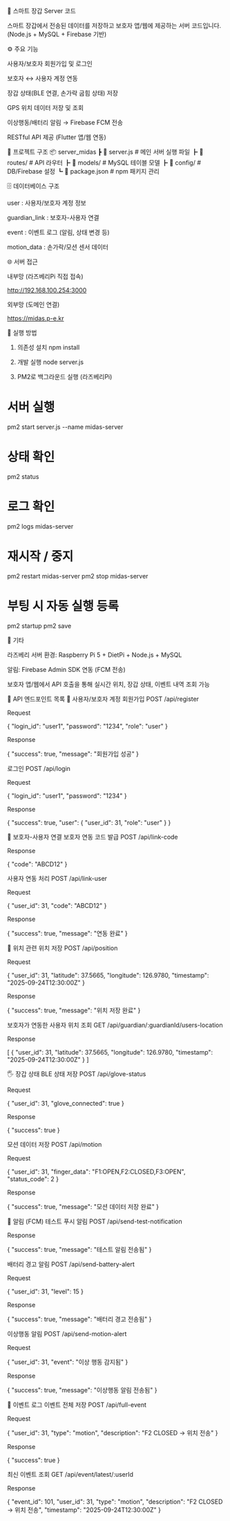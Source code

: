 🧤 스마트 장갑 Server 코드

스마트 장갑에서 전송된 데이터를 저장하고 보호자 앱/웹에 제공하는 서버 코드입니다.
(Node.js + MySQL + Firebase 기반)

⚙️ 주요 기능

사용자/보호자 회원가입 및 로그인

보호자 ↔ 사용자 계정 연동

장갑 상태(BLE 연결, 손가락 굽힘 상태) 저장

GPS 위치 데이터 저장 및 조회

이상행동/배터리 알림 → Firebase FCM 전송

RESTful API 제공 (Flutter 앱/웹 연동)

📂 프로젝트 구조
📦 server_midas
 ┣ 📜 server.js          # 메인 서버 실행 파일
 ┣ 📂 routes/            # API 라우터
 ┣ 📂 models/            # MySQL 테이블 모델
 ┣ 📂 config/            # DB/Firebase 설정
 ┗ 📜 package.json       # npm 패키지 관리

🗄️ 데이터베이스 구조

user : 사용자/보호자 계정 정보

guardian_link : 보호자-사용자 연결

event : 이벤트 로그 (알림, 상태 변경 등)

motion_data : 손가락/모션 센서 데이터

🌐 서버 접근

내부망 (라즈베리Pi 직접 접속)

http://192.168.100.254:3000


외부망 (도메인 연결)

https://midas.p-e.kr

🚀 실행 방법
1. 의존성 설치
npm install

2. 개발 실행
node server.js

3. PM2로 백그라운드 실행 (라즈베리Pi)
# 서버 실행
pm2 start server.js --name midas-server

# 상태 확인
pm2 status

# 로그 확인
pm2 logs midas-server

# 재시작 / 중지
pm2 restart midas-server
pm2 stop midas-server

# 부팅 시 자동 실행 등록
pm2 startup
pm2 save

🔔 기타

라즈베리 서버 환경: Raspberry Pi 5 + DietPi + Node.js + MySQL

알림: Firebase Admin SDK 연동 (FCM 전송)

보호자 앱/웹에서 API 호출을 통해 실시간 위치, 장갑 상태, 이벤트 내역 조회 가능

📡 API 엔드포인트 목록
🧑 사용자/보호자 계정
회원가입
POST /api/register

Request

{
  "login_id": "user1",
  "password": "1234",
  "role": "user"
}


Response

{ "success": true, "message": "회원가입 성공" }

로그인
POST /api/login


Request

{
  "login_id": "user1",
  "password": "1234"
}


Response

{
  "success": true,
  "user": {
    "user_id": 31,
    "role": "user"
  }
}

🔗 보호자-사용자 연결
보호자 연동 코드 발급
POST /api/link-code


Response

{ "code": "ABCD12" }

사용자 연동 처리
POST /api/link-user


Request

{
  "user_id": 31,
  "code": "ABCD12"
}


Response

{ "success": true, "message": "연동 완료" }

📍 위치 관련
위치 저장
POST /api/position


Request

{
  "user_id": 31,
  "latitude": 37.5665,
  "longitude": 126.9780,
  "timestamp": "2025-09-24T12:30:00Z"
}


Response

{ "success": true, "message": "위치 저장 완료" }

보호자가 연동한 사용자 위치 조회
GET /api/guardian/:guardianId/users-location


Response

[
  {
    "user_id": 31,
    "latitude": 37.5665,
    "longitude": 126.9780,
    "timestamp": "2025-09-24T12:30:00Z"
  }
]

🖐️ 장갑 상태
BLE 상태 저장
POST /api/glove-status


Request

{
  "user_id": 31,
  "glove_connected": true
}


Response

{ "success": true }

모션 데이터 저장
POST /api/motion


Request

{
  "user_id": 31,
  "finger_data": "F1:OPEN,F2:CLOSED,F3:OPEN",
  "status_code": 2
}


Response

{ "success": true, "message": "모션 데이터 저장 완료" }

📢 알림 (FCM)
테스트 푸시 알림
POST /api/send-test-notification


Response

{ "success": true, "message": "테스트 알림 전송됨" }

배터리 경고 알림
POST /api/send-battery-alert


Request

{
  "user_id": 31,
  "level": 15
}


Response

{ "success": true, "message": "배터리 경고 전송됨" }

이상행동 알림
POST /api/send-motion-alert


Request

{
  "user_id": 31,
  "event": "이상 행동 감지됨"
}


Response

{ "success": true, "message": "이상행동 알림 전송됨" }

📝 이벤트 로그
이벤트 전체 저장
POST /api/full-event


Request

{
  "user_id": 31,
  "type": "motion",
  "description": "F2 CLOSED → 위치 전송"
}


Response

{ "success": true }

최신 이벤트 조회
GET /api/event/latest/:userId


Response

{
  "event_id": 101,
  "user_id": 31,
  "type": "motion",
  "description": "F2 CLOSED → 위치 전송",
  "timestamp": "2025-09-24T12:30:00Z"
}
